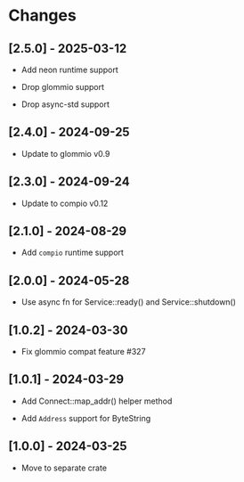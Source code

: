 # Changes

## [2.5.0] - 2025-03-12

* Add neon runtime support

* Drop glommio support

* Drop async-std support

## [2.4.0] - 2024-09-25

* Update to glommio v0.9

## [2.3.0] - 2024-09-24

* Update to compio v0.12

## [2.1.0] - 2024-08-29

* Add `compio` runtime support

## [2.0.0] - 2024-05-28

* Use async fn for Service::ready() and Service::shutdown()

## [1.0.2] - 2024-03-30

* Fix glommio compat feature #327

## [1.0.1] - 2024-03-29

* Add Connect::map_addr() helper method

* Add `Address` support for ByteString

## [1.0.0] - 2024-03-25

* Move to separate crate
